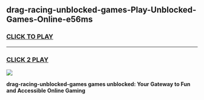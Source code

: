 
## drag-racing-unblocked-games-Play-Unblocked-Games-Online-e56ms
<h3>
<a href="https://premium76.site?title=drag-racing-unblocked-games&ref=25A">CLICK TO PLAY</a></h3>
<hr>

<h3>
<a href="https://premium76.site?title=drag-racing-unblocked-games&ref=25A">CLICK 2 PLAY</a>
  
</h3>

<a href="https://premium76.site?title=drag-racing-unblocked-games&ref=25A"><img src="https://clearcache.store/games.png"></a>


**drag-racing-unblocked-games games unblocked: Your Gateway to Fun and Accessible Online Gaming**
